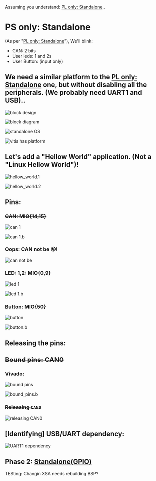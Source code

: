 Assuming you understand: [PL only: Standalone](../PL_only:_Standalone/README.md)..

# PS only: Standalone

(As per "[PL only: Standalone](../PL_only:_Standalone/README.md)"), We'll blink:

* ~~CAN: 2 bits~~
* User leds: 1 and 2s
* User Button: (input only)

## We need a similar platform to the [PL only: Standalone](../PL_only:_Standalone/README.md) one, but without disabling all the peripherals. (We probably need UART1 and USB)..

![](images/vitis.0.jpg "block design")

![](images/vitis.1.svg "block diagram")

![](images/vitis.2.jpg "standalone OS")

![](images/vitis.3.jpg "vitis has platform")

## Let's add a "Hellow World" application. (Not a "Linux Hellow World")!
![](images/vitis.4.jpg "hellow_world.1")

![](images/vitis.5.jpg "hellow_world.2")

## Pins:

### ~~CAN: MIO{14,15}~~
![](images/can.schem.1.jpg "can 1")

![](images/can.schem.2.jpg "can 1.b")

### Oops: CAN not be 😝!
![](images/can.3.jpg "can not be")

### LED: 1,2: MIO{0,9}
![](images/led.schem.1.jpg "led 1")

![](images/led.schem.2.jpg "led 1.b")

### Button: MIO{50}
![](images/button.schem.1.jpg "button")

![](images/button.schem.2.jpg "button.b")

## Releasing the pins:
## ~~Bound pins: CAN0~~
### Vivado:
![](images/pins.1.jpg "bound pins")

![](images/pins.2.jpg "bound_pins.b")
### ~~Releasing `CAN0`~~
![](images/pins.3.jpg "releasing CAN0")

## [Identifying] USB/UART dependency:
![](images/usb.jpg "UART1 dependency")

## Phase 2: [Standalone(GPIO)](GPIO.md)

TESting: Changin XSA needs rebuilding BSP?